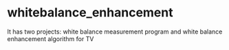 # whitebalance_enhancement
It has two projects: white balance measurement program and white balance enhancement algorithm for TV
